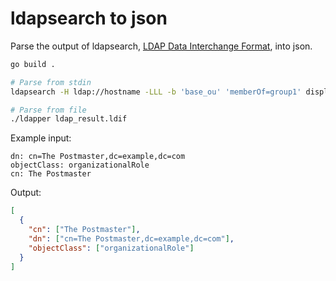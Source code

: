 # ldapsearch to json

Parse the output of ldapsearch, [LDAP Data Interchange Format](https://en.wikipedia.org/wiki/LDAP_Data_Interchange_Format), into json.

```sh
go build .

# Parse from stdin
ldapsearch -H ldap://hostname -LLL -b 'base_ou' 'memberOf=group1' displayName | ./ldapper

# Parse from file
./ldapper ldap_result.ldif
```

Example input:

```ldif
dn: cn=The Postmaster,dc=example,dc=com
objectClass: organizationalRole
cn: The Postmaster
```

Output:

```json
[
  {
    "cn": ["The Postmaster"],
    "dn": ["cn=The Postmaster,dc=example,dc=com"],
    "objectClass": ["organizationalRole"]
  }
]
```
